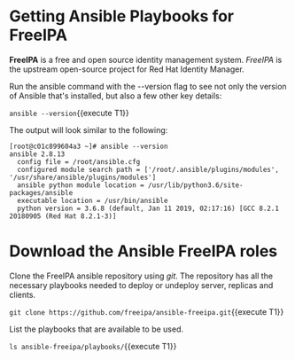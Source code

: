 # Getting Ansible Playbooks for FreeIPA

**FreeIPA** is a free and open source identity management system. *FreeIPA* is the upstream open-source project for Red Hat Identity Manager.

Run the ansible command with the --version flag to see not only the version of Ansible that's installed, but also a few other key details:

`ansible --version`{{execute T1}}

The output will look similar to the following:

```
[root@c01c899604a3 ~]# ansible --version
ansible 2.8.13
  config file = /root/ansible.cfg
  configured module search path = ['/root/.ansible/plugins/modules', '/usr/share/ansible/plugins/modules']
  ansible python module location = /usr/lib/python3.6/site-packages/ansible
  executable location = /usr/bin/ansible
  python version = 3.6.8 (default, Jan 11 2019, 02:17:16) [GCC 8.2.1 20180905 (Red Hat 8.2.1-3)]
```
# Download the Ansible FreeIPA roles

Clone the FreeIPA ansible repository using *git*. The repository has all the necessary playbooks needed to deploy or undeploy server, replicas and clients.

`git clone https://github.com/freeipa/ansible-freeipa.git`{{execute T1}}

List the playbooks that are available to be used. 

`ls ansible-freeipa/playbooks/`{{execute T1}}

